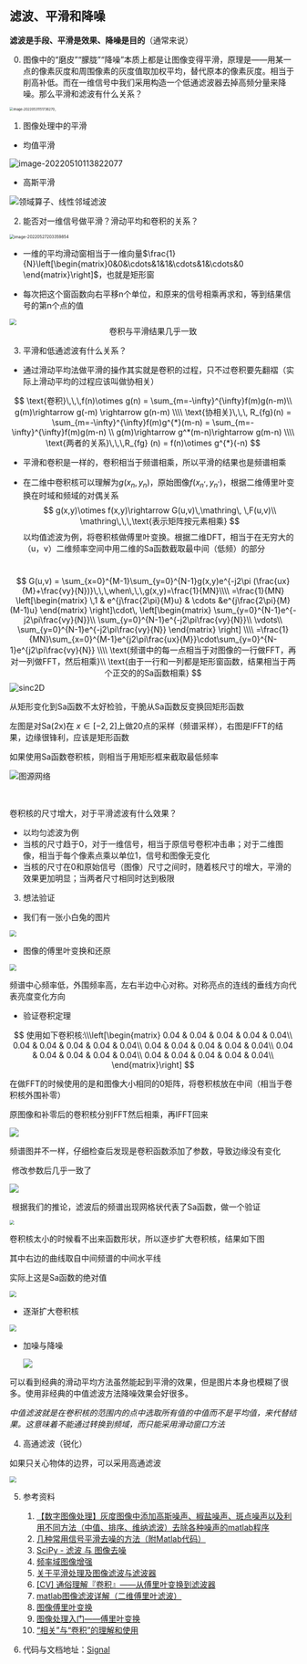 <h2>滤波、平滑和降噪</h2>

**滤波是手段、平滑是效果、降噪是目的**（通常来说）

0. 图像中的“磨皮”“朦胧”“降噪”本质上都是让图像变得平滑，原理是——用某一点的像素灰度和周围像素的灰度值取加权平均，替代原本的像素灰度。相当于削高补低。而在一维信号中我们采用构造一个低通滤波器去掉高频分量来降噪。那么平滑和滤波有什么关系？

<img src="/Users/zhuyu/Desktop/信号分析与处理/大作业-平滑、滤波和降噪/image/背景.png" alt="image-20220531151736270，" style="zoom:40%;" />



1. 图像处理中的平滑

- 均值平滑

![image-20220510113822077](/Users/zhuyu/Desktop/信号分析与处理/大作业-平滑、滤波和降噪/image/均匀滤波1.png)

- 高斯平滑

![领域算子、线性邻域滤波](/Users/zhuyu/Desktop/信号分析与处理/大作业-平滑、滤波和降噪/image/图像平滑的手段.png)





2. 能否对一维信号做平滑？滑动平均和卷积的关系？

<img src="/Users/zhuyu/Desktop/信号分析与处理/大作业-平滑、滤波和降噪/image/一维滑动平均.png" alt="image-20220527203359854" style="zoom:50%;" />

- 一维的平均滑动窗相当于一维向量$\frac{1}{N}\left[\begin{matrix}0&0&\cdots&1&1&\cdots&1&\cdots&0 \end{matrix}\right]$，也就是矩形窗

- 每次把这个窗函数向右平移n个单位，和原来的信号相乘再求和，等到结果信号的第n个点的值

  

<img src="image/singleDimension.png" style="zoom:72%;" />

<center>卷积与平滑结果几乎一致</center>



3. 平滑和低通滤波有什么关系？

- 通过滑动平均法做平滑的操作其实就是卷积的过程，只不过卷积要先翻褶（实际上滑动平均的过程应该叫做协相关）

$$
\text{卷积}\,\,\,f(n)\otimes g(n) = \sum_{m=-\infty}^{\infty}f(m)g(n-m)\\
g(m)\rightarrow g(-m) \rightarrow g(n-m)
\\\\
\text{协相关}\,\,\, R_{fg}(n) = \sum_{m=-\infty}^{\infty}f(m)g^{*}(m-n)
= \sum_{m=-\infty}^{\infty}f(m)g(m-n)
\\
g(m)\rightarrow g^*(m-n)\rightarrow g(m-n)
\\\\
\text{两者的关系}\,\,\,R_{fg} (n) = f(n)\otimes g^{*}(-n)
$$



- 平滑和卷积是一样的，卷积相当于频谱相乘，所以平滑的结果也是频谱相乘

- 在二维中卷积核可以理解为$g(x_n,y_n)$，原始图像$f(x_n^,,y_n^,)$，根据二维傅里叶变换在时域和频域的对偶关系
  $$
  g(x,y)\otimes f(x,y)\rightarrow G(u,v)\,\mathring\, \,F(u,v)\\
  \mathring\,\,\,\text{表示矩阵按元素相乘}
  $$
  以均值滤波为例，将卷积核做傅里叶变换。根据二维DFT，相当于在无穷大的（u，v）二维频率空间中用二维的Sa函数截取最中间（低频）的部分

​		
$$
G(u,v) = \sum_{x=0}^{M-1}\sum_{y=0}^{N-1}g(x,y)e^{-j2\pi (\frac{ux}{M}+\frac{vy}{N})}\,\,\,when\,\,\,g(x,y)=\frac{1}{MN}\\\\
=\frac{1}{MN}
\left[\begin{matrix}
\,1 & e^{j\frac{2\pi}{M}u} & \cdots &e^{j\frac{2\pi}{M}(M-1)u}
\end{matrix}
\right]\cdot\,
\left[\begin{matrix}
\sum_{y=0}^{N-1}e^{-j2\pi\frac{vy}{N}}\\
\sum_{y=0}^{N-1}e^{-j2\pi\frac{vy}{N}}\\
\vdots\\
\sum_{y=0}^{N-1}e^{-j2\pi\frac{vy}{N}}
\end{matrix}
\right]
\\\\
=\frac{1}{MN}\sum_{x=0}^{M-1}e^{j2\pi\frac{ux}{M}}\cdot\sum_{y=0}^{N-1}e^{j2\pi\frac{vy}{N}}
\\\\
\text{频谱中的每一点相当于对图像的一行做FFT，再对一列做FFT，然后相乘}\\
\text{由于一行和一列都是矩形窗函数，结果相当于两个正交的的Sa函数相乘}
$$
<img src="/Users/zhuyu/Desktop/信号分析与处理/大作业-平滑、滤波和降噪/image/sinc2D.png" alt="sinc2D" style="zoom:100%;" />

从矩形变化到Sa函数不太好检验，干脆从Sa函数反变换回矩形函数

左图是对Sa(2x)在 $x\in[-2,2]$上做20点的采样（频谱采样），右图是IFFT的结果，边缘很锋利，应该是矩形函数

如果使用Sa函数卷积核，则相当于用矩形框来截取最低频率

![图源网络](/Users/zhuyu/Desktop/信号分析与处理/大作业-平滑、滤波和降噪/image/二维滤波器.png)

​		

卷积核的尺寸增大，对于平滑滤波有什么效果？

- 以均匀滤波为例
- 当核的尺寸趋于0，对于一维信号，相当于原信号卷积冲击串；对于二维图像，相当于每个像素点乘以单位1，信号和图像无变化
- 当核的尺寸在0和原始信号（图像）尺寸之间时，随着核尺寸的增大，平滑的效果更加明显；当两者尺寸相同时达到极限





3. 想法验证

- 我们有一张小白兔的图片

<img src="image/rabbit.jpeg" style="zoom:72%;" />



- 图像的傅里叶变换和还原

<img src="image/rabbitFig.png" style="zoom:72%;" />

频谱中心频率低，外围频率高，左右半边中心对称。对称亮点的连线的垂线方向代表亮度变化方向



- 验证卷积定理

$$
使用如下卷积核:\\\left[\begin{matrix}
0.04 & 0.04 & 0.04 & 0.04 & 0.04\\
0.04 & 0.04 & 0.04 & 0.04 & 0.04\\
0.04 & 0.04 & 0.04 & 0.04 & 0.04\\
0.04 & 0.04 & 0.04 & 0.04 & 0.04\\
0.04 & 0.04 & 0.04 & 0.04 & 0.04\\
\end{matrix}\right]
$$

在做FFT的时候使用的是和图像大小相同的0矩阵，将卷积核放在中间（相当于卷积核外围补零）

原图像和补零后的卷积核分别FFT然后相乘，再IFFT回来

![](image/convTheory.png)

​						频谱图并不一样，仔细检查后发现是卷积函数添加了参数，导致边缘没有变化

​						修改参数后几乎一致了

![](image/convTheory_2.png)



​								根据我们的推论，滤波后的频谱出现网格状代表了Sa函数，做一个验证

<img src="image\filterFreq.png" style="zoom:50%;" />

卷积核太小的时候看不出来函数形状，所以逐步扩大卷积核，结果如下图

其中右边的曲线取自中间频谱的中间水平线

实际上这是Sa函数的绝对值

<img src="image/spanningKernelFFT.png" style="zoom:72%;" />



- 逐渐扩大卷积核

<img src="image/kernelGrowLarger.png" style="zoom:72%;" />





- 加噪与降噪

  <img src="image/addNoiseAndFiltered.png" style="zoom:100%;" />

可以看到经典的滑动平均方法虽然能起到平滑的效果，但是图片本身也模糊了很多。使用非经典的中值滤波方法降噪效果会好很多。



*中值滤波就是在卷积核的范围内的点中选取所有值的中值而不是平均值，来代替结果。这意味着不能通过转换到频域，而只能采用滑动窗口方法*



4. 高通滤波（锐化）

如果只关心物体的边界，可以采用高通滤波



<img src="image/rabbitConv2d.png" style="zoom:72%;" />



5. 参考资料
   1. [【数字图像处理】灰度图像中添加高斯噪声、椒盐噪声、斑点噪声以及利用不同方法（中值、排序、维纳滤波）去除各种噪声的matlab程序](https://blog.csdn.net/qq_59049513/article/details/122598641)
   2. [几种常用信号平滑去噪的方法（附Matlab代码）](https://blog.csdn.net/weixin_42943114/article/details/107693068)
   3. [SciPy - 滤波 与 图像去噪 ](https://www.cnblogs.com/yanshw/p/11170841.html)
   4. [频率域图像增强](https://blog.csdn.net/baidu_39044178/article/details/81231413?utm_medium=distribute.pc_aggpage_search_result.none-task-blog-2~aggregatepage~first_rank_ecpm_v1~rank_v31_ecpm-10-81231413-null-null.pc_agg_new_rank&utm_term=%E5%9B%BE%E5%83%8F%E5%B9%85%E5%BA%A6%E4%B8%8E%E9%A2%91%E7%8E%87%E5%9B%BE%E5%83%8F&spm=1000.2123.3001.4430)
   5. [关于平滑处理及图像滤波与滤波器](https://www.cnblogs.com/zhuifeng-mayi/p/9558052.html)
   6. [[CV] 通俗理解『卷积』——从傅里叶变换到滤波器](https://zhuanlan.zhihu.com/p/28478034)
   7. [matlab图像滤波详解（二维傅里叶滤波）](https://blog.csdn.net/yuanhoushu/article/details/123893083)
   8. [图像傅里叶变换](https://wenku.baidu.com/view/cb37abc8e309581b6bd97f19227916888486b9c2.html)
   9. [图像处理入门——傅里叶变换](https://zhuanlan.zhihu.com/p/452230294)
   9. [“相关”与“卷积”的理解和使用](http://www.360doc.com/content/17/0925/20/908538_690127117.shtml)



6. 代码与文档地址：[Signal](https://github.com/ZHUyu20020601/Signal)
